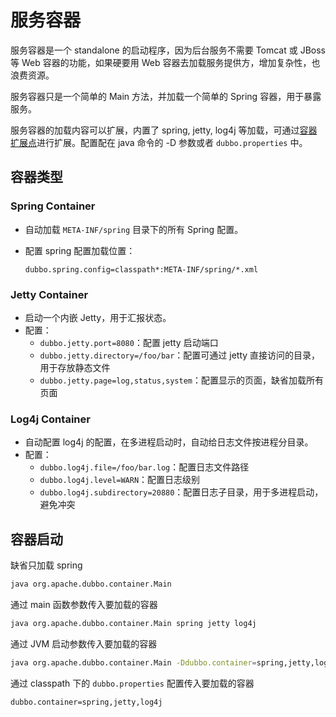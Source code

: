 # 服务容器

服务容器是一个 standalone 的启动程序，因为后台服务不需要 Tomcat 或 JBoss 等 Web 容器的功能，如果硬要用 Web 容器去加载服务提供方，增加复杂性，也浪费资源。

服务容器只是一个简单的 Main 方法，并加载一个简单的 Spring 容器，用于暴露服务。

服务容器的加载内容可以扩展，内置了 spring, jetty, log4j 等加载，可通过[容器扩展点](../../dev/impls/container.html)进行扩展。配置配在 java 命令的 -D 参数或者 `dubbo.properties` 中。

## 容器类型

### Spring Container

* 自动加载 `META-INF/spring` 目录下的所有 Spring 配置。
* 配置 spring 配置加载位置：

    ```properties
    dubbo.spring.config=classpath*:META-INF/spring/*.xml
    ```

### Jetty Container

* 启动一个内嵌 Jetty，用于汇报状态。
* 配置：
    * `dubbo.jetty.port=8080`：配置 jetty 启动端口
    * `dubbo.jetty.directory=/foo/bar`：配置可通过 jetty 直接访问的目录，用于存放静态文件
    * `dubbo.jetty.page=log,status,system`：配置显示的页面，缺省加载所有页面


### Log4j Container

* 自动配置 log4j 的配置，在多进程启动时，自动给日志文件按进程分目录。
* 配置：
    * `dubbo.log4j.file=/foo/bar.log`：配置日志文件路径
    * `dubbo.log4j.level=WARN`：配置日志级别
    * `dubbo.log4j.subdirectory=20880`：配置日志子目录，用于多进程启动，避免冲突

## 容器启动

缺省只加载 spring

```sh
java org.apache.dubbo.container.Main
```

通过 main 函数参数传入要加载的容器

```sh
java org.apache.dubbo.container.Main spring jetty log4j
```

通过 JVM 启动参数传入要加载的容器

```sh
java org.apache.dubbo.container.Main -Ddubbo.container=spring,jetty,log4j
```

通过 classpath 下的 `dubbo.properties` 配置传入要加载的容器

```
dubbo.container=spring,jetty,log4j
```
